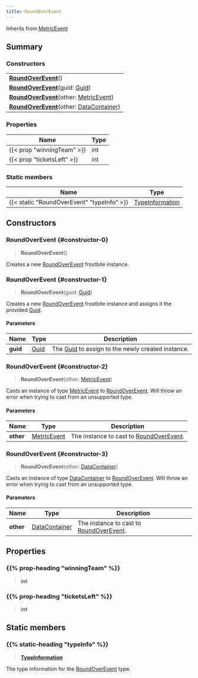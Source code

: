 ```yaml
---
title: RoundOverEvent
---
```


Inherits from [MetricEvent](/vext/ref/fb/metricevent)

## Summary

### Constructors

|  |
| --- |
| **[RoundOverEvent](#constructor-0)**() |
| **[RoundOverEvent](#constructor-1)**(guid: [Guid](/vext/ref/shared/type/guid)) |
| **[RoundOverEvent](#constructor-2)**(other: [MetricEvent](/vext/ref/fb/metricevent)) |
| **[RoundOverEvent](#constructor-3)**(other: [DataContainer](/vext/ref/shared/type/datacontainer)) |

### Properties

| Name | Type |
| ---- | ---- |
| {{< prop "winningTeam" >}} | int |
| {{< prop "ticketsLeft" >}} | int |

### Static members

| Name | Type |
| ---- | ---- |
| {{< static "RoundOverEvent" "typeInfo" >}} | [TypeInformation](/vext/ref/shared/type/typeinformation) |

## Constructors

### RoundOverEvent {#constructor-0}

> **RoundOverEvent**()

Creates a new [RoundOverEvent](/vext/ref/fb/roundoverevent) frostbite instance.

### RoundOverEvent {#constructor-1}

> **RoundOverEvent**(guid: [Guid](/vext/ref/shared/type/guid))

Creates a new [RoundOverEvent](/vext/ref/fb/roundoverevent) frostbite instance and assigns it the provided [Guid](/vext/ref/shared/type/guid).

#### Parameters

| Name | Type | Description |
| ---- | ---- | ----------- |
| **guid** | [Guid](/vext/ref/shared/type/guid) | The [Guid](/vext/ref/shared/type/guid) to assign to the newly created instance. |

### RoundOverEvent {#constructor-2}

> **RoundOverEvent**(other: [MetricEvent](/vext/ref/fb/metricevent))

Casts an instance of type [MetricEvent](/vext/ref/fb/metricevent) to [RoundOverEvent](/vext/ref/fb/roundoverevent). Will throw an error when trying to cast from an unsupported type.

#### Parameters

| Name | Type | Description |
| ---- | ---- | ----------- |
| **other** | [MetricEvent](/vext/ref/fb/metricevent) | The instance to cast to [RoundOverEvent](/vext/ref/fb/roundoverevent). |

### RoundOverEvent {#constructor-3}

> **RoundOverEvent**(other: [DataContainer](/vext/ref/shared/type/datacontainer))

Casts an instance of type [DataContainer](/vext/ref/shared/type/datacontainer) to [RoundOverEvent](/vext/ref/fb/roundoverevent). Will throw an error when trying to cast from an unsupported type.

#### Parameters

| Name | Type | Description |
| ---- | ---- | ----------- |
| **other** | [DataContainer](/vext/ref/shared/type/datacontainer) | The instance to cast to [RoundOverEvent](/vext/ref/fb/roundoverevent). |

## Properties

### {{% prop-heading "winningTeam" %}}

> **int**

### {{% prop-heading "ticketsLeft" %}}

> **int**

## Static members

### {{% static-heading "typeInfo" %}}

> **[TypeInformation](/vext/ref/shared/type/typeinformation)**

The type information for the [RoundOverEvent](/vext/ref/fb/roundoverevent) type.

